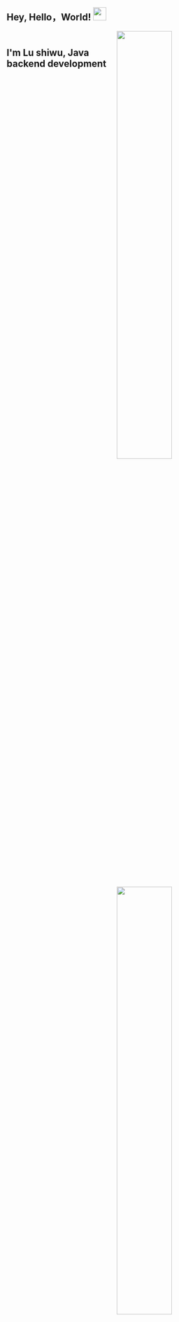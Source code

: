 ## Hey, Hello，World! <img src="https://user-images.githubusercontent.com/42378118/110234147-e3259600-7f4e-11eb-95be-0c4047144dea.gif" width="30"> 

[<img align="right" width="50%" src="https://github-readme-stats-ouuan.vercel.app/api?username=xvJobs&theme=dark&show_icons=true">](https://metrics.lecoq.io/xvJobs#gh-dark-mode-only)
[<img align="right" width="50%" src="https://github-readme-stats-ouuan.vercel.app/api?username=xvJobs&show_icons=true">](https://metrics.lecoq.io/xvJobs#gh-light-mode-only)
<h2 align="left">
  <br> I'm Lu shiwu, Java backend development <br>
</h2> 
<h2 align="center">
    <img src="https://media.giphy.com/media/SWoSkN6DxTszqIKEqv/giphy.gif" alt="Coder GIF" width="500">
</h2> 
